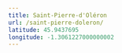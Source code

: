 ```yaml
---
title: Saint-Pierre-d'Oléron
url: /saint-pierre-doleron/
latitude: 45.9437695
longitude: -1.3061227000000002
---
```

